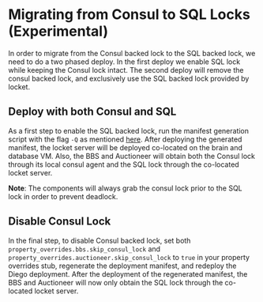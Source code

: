# Migrating from Consul to SQL Locks (Experimental)

In order to migrate from the Consul backed lock to the SQL backed lock, we need to do a two phased deploy.
In the first deploy we enable SQL lock while keeping the Consul lock intact.
The second deploy will remove the consul backed lock, and exclusively use the SQL backed lock provided by locket.

## Deploy with both Consul and SQL

As a first step to enable the SQL backed lock, run the manifest generation script with the flag `-Q` as mentioned [here](manifest-generation.md#experimental--q-opt-into-using-sql-locket-service).
After deploying the generated manifest, the locket server will be deployed co-located on the brain and database VM.
Also, the BBS and Auctioneer will obtain both the Consul lock through its local consul agent and the SQL lock through the co-located locket server.

**Note**: The components will always grab the consul lock prior to the SQL lock in order to prevent deadlock.

## Disable Consul Lock

In the final step, to disable Consul backed lock, set both `property_overrides.bbs.skip_consul_lock` and
`property_overrides.auctioneer.skip_consul_lock` to `true` in your property overrides stub, regenerate the
deployment manifest, and redeploy the Diego deployment.  After the deployment of the regenerated manifest,
the BBS and Auctioneer will now only obtain the SQL lock through the co-located locket server.

